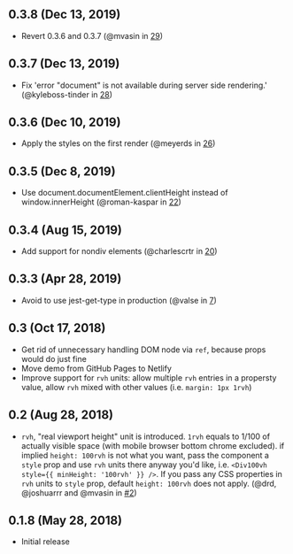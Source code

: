 ## 0.3.8 (Dec 13, 2019)
* Revert 0.3.6 and 0.3.7 (@mvasin in [29](https://github.com/mvasin/react-div-100vh/pull/29))

## 0.3.7 (Dec 13, 2019)
* Fix 'error "document" is not available during server side rendering.' (@kyleboss-tinder in [28](https://github.com/mvasin/react-div-100vh/pull/28))

## 0.3.6 (Dec 10, 2019)
* Apply the styles on the first render (@meyerds in [26](https://github.com/mvasin/react-div-100vh/pull/26))

## 0.3.5 (Dec 8, 2019)
* Use document.documentElement.clientHeight instead of window.innerHeight (@roman-kaspar in [22](https://github.com/mvasin/react-div-100vh/pull/22))

## 0.3.4 (Aug 15, 2019)
* Add support for nondiv elements (@charlescrtr in [20](https://github.com/mvasin/react-div-100vh/pull/20))

## 0.3.3 (Apr 28, 2019)
* Avoid to use jest-get-type in production (@valse in [7](https://github.com/mvasin/react-div-100vh/pull/7))

## 0.3 (Oct 17, 2018)
* Get rid of unnecessary handling DOM node via `ref`, because props would do just fine
* Move demo from GitHub Pages to Netlify
* Improve support for `rvh` units: allow multiple `rvh` entries in a propersty value, allow `rvh` mixed with other values (i.e. `margin: 1px 1rvh`)

## 0.2 (Aug 28, 2018)
* `rvh`, "real viewport height" unit is introduced. `1rvh` equals to 1/100 of actually visible space (with mobile browser bottom chrome excluded). if implied `height: 100rvh` is not what you want, pass the component a `style` prop and use `rvh` units there anyway you'd like, i.e. `<Div100vh style={{ minHeight: '100rvh' }} />`. If you pass any CSS properties in `rvh` units to `style` prop, default `height: 100rvh` does not apply. (@drd, @joshuarrr and @mvasin in [#2](https://github.com/mvasin/react-div-100vh/pull/2))

## 0.1.8 (May 28, 2018)
* Initial release
